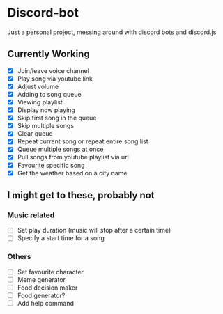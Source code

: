 # Discord-bot
Just a personal project, messing around with discord bots and discord.js

## Currently Working
- [x] Join/leave voice channel
- [x] Play song via youtube link
- [x] Adjust volume
- [x] Adding to song queue
- [x] Viewing playlist
- [x] Display now playing
- [x] Skip first song in the queue
- [x] Skip multiple songs
- [x] Clear queue
- [x] Repeat current song or repeat entire song list
- [x] Queue multiple songs at once
- [x] Pull songs from youtube playlist via url
- [x] Favourite specific song
- [x] Get the weather based on a city name

## I might get to these, probably not
### Music related
- [ ] Set play duration (music will stop after a certain time)
- [ ] Specify a start time for a song
### Others
- [ ] Set favourite character
- [ ] Meme generator
- [ ] Food decision maker
- [ ] Food generator?
- [ ] Add help command
